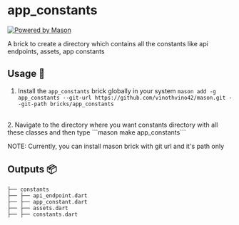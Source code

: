 # app_constants

[![Powered by Mason](https://img.shields.io/endpoint?url=https%3A%2F%2Ftinyurl.com%2Fmason-badge)](https://github.com/felangel/mason)

A brick to create a directory which contains all the constants like api endpoints, assets, app constants

## Usage 🚀

1. Install the ```app_constants``` brick globally in your system
    ```mason add -g app_constants --git-url https://github.com/vinothvino42/mason.git --git-path bricks/app_constants```
<br>
2. Navigate to the directory where you want constants directory with all these classes and then type
    ```mason make app_constants```

NOTE: Currently, you can install mason brick with git url and it's path only

## Outputs 📦

```
├── constants
├── ├── api_endpoint.dart
├── ├── app_constant.dart
├── ├── assets.dart
├── ├── constants.dart
```
